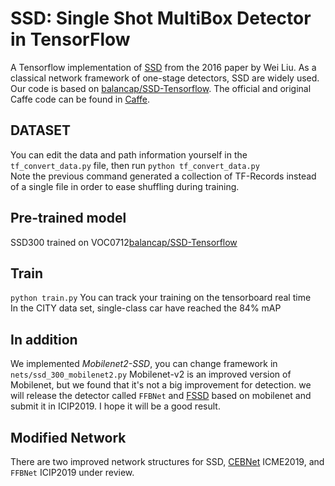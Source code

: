 
SSD: Single Shot MultiBox Detector in TensorFlow
=======
A Tensorflow implementation of [SSD](https://arxiv.org/abs/1512.02325) from the 2016 paper by Wei Liu. As a classical network framework of one-stage detectors, SSD are widely used. Our code is based on [balancap/SSD-Tensorflow](https://github.com/balancap/SSD-Tensorflow). The official and original Caffe code can be found in [Caffe](https://github.com/weiliu89/caffe/tree/ssd).

DATASET
-------

You can edit the data and path information yourself in the `tf_convert_data.py` file, then run `python tf_convert_data.py`<br>
Note the previous command generated a collection of TF-Records instead of a single file in order to ease shuffling during training.<br>


Pre-trained model
-------------------------------
SSD300 trained on VOC0712[balancap/SSD-Tensorflow](https://github.com/balancap/SSD-Tensorflow)

Train
---------
`python train.py` You can track your training on the tensorboard real time <br>
In the CITY data set, single-class car have reached the 84% mAP

In addition
-------
We implemented *Mobilenet2-SSD*, you can change framework in `nets/ssd_300_mobilenet2.py` Mobilenet-v2 is an improved version of Mobilenet, but we found that it's not a big improvement for detection. we will release the detector called `FFBNet` and [FSSD](https://github.com/fanbinqi/FSSD-reimplementation) based on mobilenet and submit it in ICIP2019. I hope it will be a good result.<br>

Modified Network
---------------------
There are two improved network structures for SSD, [CEBNet](https://github.com/dlyldxwl/CEBNet) ICME2019, and `FFBNet` ICIP2019 under review.
